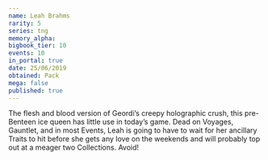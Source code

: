 ```yaml
---
name: Leah Brahms
rarity: 5
series: tng
memory_alpha:
bigbook_tier: 10
events: 10
in_portal: true
date: 25/06/2019
obtained: Pack
mega: false
published: true
---
```


The flesh and blood version of Geordi’s creepy holographic crush, this pre-Benteen ice queen has little use in today’s game. Dead on Voyages, Gauntlet, and in most Events, Leah is going to have to wait for her ancillary Traits to hit before she gets any love on the weekends and will probably top out at a meager two Collections. Avoid!
